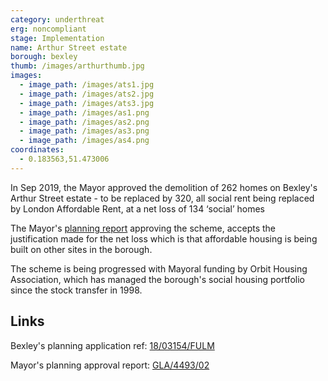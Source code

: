 ```yaml
---
category: underthreat
erg: noncompliant
stage: Implementation 
name: Arthur Street estate 
borough: bexley
thumb: /images/arthurthumb.jpg
images:
  - image_path: /images/ats1.jpg
  - image_path: /images/ats2.jpg
  - image_path: /images/ats3.jpg
  - image_path: /images/as1.png
  - image_path: /images/as2.png
  - image_path: /images/as3.png
  - image_path: /images/as4.png
coordinates: 
  - 0.183563,51.473006
---
```

In Sep 2019, the Mayor approved the demolition of 262 homes on Bexley's Arthur Street estate - to be replaced by 320, all social rent being replaced by London Affordable Rent, at a net loss of 134 ‘social’ homes

The Mayor's [planning report](https://www.london.gov.uk/sites/default/files/public%3A//public%3A//PAWS/media_id_473856///arthur_street_estate_report.pdf) approving the scheme, accepts the justification made for the net loss which is that affordable housing is being built on other sites in the borough. 

The scheme is being progressed with Mayoral funding by Orbit Housing Association, which has managed the borough's social housing portfolio since the stock transfer in 1998. 

## Links
Bexley's planning application ref: [18/03154/FULM](https://pa.bexley.gov.uk/online-applications/applicationDetails.do?activeTab=documents&keyVal=PJMSHCBE00Q00)

Mayor's planning approval report: [GLA/4493/02](https://www.london.gov.uk/sites/default/files/public%3A//public%3A//PAWS/media_id_473856///arthur_street_estate_report.pdf)

